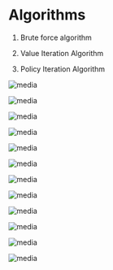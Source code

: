 # Algorithms

1. Brute force algorithm

2. Value Iteration Algorithm

3. Policy Iteration Algorithm

![media](media/Algorithms-image1.png)

![media](media/Algorithms-image2.png)

![media](media/Algorithms-image3.png)

![media](media/Algorithms-image4.png)

![media](media/Algorithms-image5.png)

![media](media/Algorithms-image6.png)

![media](media/Algorithms-image7.png)

![media](media/Algorithms-image8.png)

![media](media/Algorithms-image9.png)

![media](media/Algorithms-image10.png)

![media](media/Algorithms-image11.png)

![media](media/Algorithms-image12.png)
